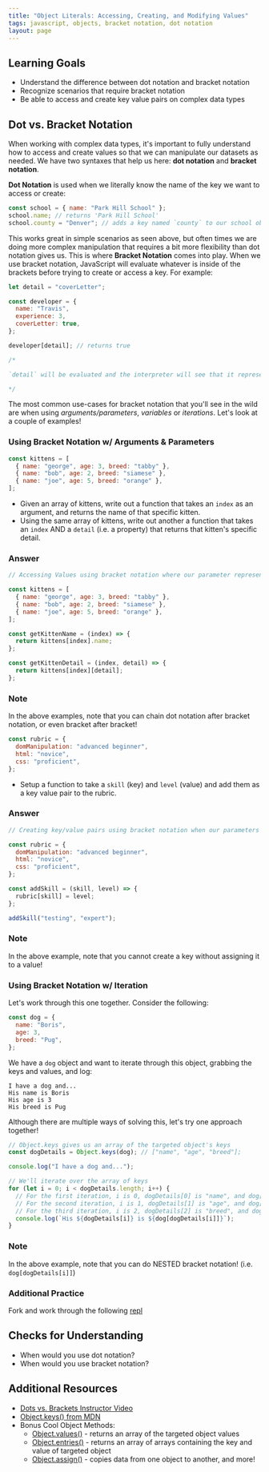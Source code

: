 ```yaml
---
title: "Object Literals: Accessing, Creating, and Modifying Values"
tags: javascript, objects, bracket notation, dot notation
layout: page
---
```


## Learning Goals

- Understand the difference between dot notation and bracket notation
- Recognize scenarios that require bracket notation
- Be able to access and create key value pairs on complex data types

## Dot vs. Bracket Notation

When working with complex data types, it's important to fully understand how to access and create values so that we can manipulate our datasets as needed. We have two syntaxes that help us here: **dot notation** and **bracket notation**.

**Dot Notation** is used when we literally know the name of the key we want to access or create:

```js
const school = { name: "Park Hill School" };
school.name; // returns 'Park Hill School'
school.county = "Denver"; // adds a key named `county` to our school object, with the value "Denver"
```

This works great in simple scenarios as seen above, but often times we are doing more complex manipulation that requires a bit more flexibility than dot notation gives us. This is where **Bracket Notation** comes into play. When we use bracket notation, JavaScript will evaluate whatever is inside of the brackets before trying to create or access a key. For example:

```js
let detail = "coverLetter";

const developer = {
  name: "Travis",
  experience: 3,
  coverLetter: true,
};

developer[detail]; // returns true

/*

`detail` will be evaluated and the interpreter will see that it represents a string of "coverLetter" - so it will then look for a key of `coverLetter` in the `developer` object

*/
```

The most common use-cases for bracket notation that you'll see in the wild are when using _arguments/parameters_, _variables_ or _iterations_. Let's look at a couple of examples!

<!-- Instructor Notes:
    * Go through the following examples in class by typing them out in repls, not just reading them to the class
    * As you start to solve each one, popsicle stick the students to ask them for help with what to do next
    * e.g. "If I want to write a function that takes in an index of a kitten, and I want the function to return
    * the name of my kitten at that index, how might I do that?"
-->

### Using Bracket Notation w/ Arguments & Parameters

<section class="call-to-action">

```js
const kittens = [
  { name: "george", age: 3, breed: "tabby" },
  { name: "bob", age: 2, breed: "siamese" },
  { name: "joe", age: 5, breed: "orange" },
];
```

- Given an array of kittens, write out a function that takes an `index` as an argument, and returns the name of that specific kitten.
- Using the same array of kittens, write out another a function that takes an `index` AND a `detail` (i.e. a property) that returns that kitten's specific detail.

</section>

<section class="dropdown">

### Answer

```js
// Accessing Values using bracket notation where our parameter represents a key

const kittens = [
  { name: "george", age: 3, breed: "tabby" },
  { name: "bob", age: 2, breed: "siamese" },
  { name: "joe", age: 5, breed: "orange" },
];

const getKittenName = (index) => {
  return kittens[index].name;
};

const getKittenDetail = (index, detail) => {
  return kittens[index][detail];
};
```

</section>

<section class="note">

### Note

In the above examples, note that you can chain dot notation after bracket notation, or even bracket after bracket!

</section>

<section class="call-to-action">

```js
const rubric = {
  domManipulation: "advanced beginner",
  html: "novice",
  css: "proficient",
};
```

- Setup a function to take a `skill` (key) and `level` (value) and add them as a key value pair to the rubric.

</section>

<section class="dropdown">

### Answer

```js
// Creating key/value pairs using bracket notation when our parameters represent a key and its value

const rubric = {
  domManipulation: "advanced beginner",
  html: "novice",
  css: "proficient",
};

const addSkill = (skill, level) => {
  rubric[skill] = level;
};

addSkill("testing", "expert");
```

</section>

<section class="note">

### Note

In the above example, note that you cannot create a key without assigning it to a value!

</section>

### Using Bracket Notation w/ Iteration

Let's work through this one together. Consider the following:

```js
const dog = {
  name: "Boris",
  age: 3,
  breed: "Pug",
};
```

We have a `dog` object and want to iterate through this object, grabbing the keys and values, and log:

```text
I have a dog and...
His name is Boris
His age is 3
His breed is Pug
```

Although there are multiple ways of solving this, let's try one approach together!

```js
// Object.keys gives us an array of the targeted object's keys
const dogDetails = Object.keys(dog); // ["name", "age", "breed"];

console.log("I have a dog and...");

// We'll iterate over the array of keys
for (let i = 0; i < dogDetails.length; i++) {
  // For the first iteration, i is 0, dogDetails[0] is "name", and dog["name"] is "Boris"
  // For the second iteration, i is 1, dogDetails[1] is "age", and dog["age"] is 3
  // For the third iteration, i is 2, dogDetails[2] is "breed", and dog["breed"] is "Pug"
  console.log(`His ${dogDetails[i]} is ${dog[dogDetails[i]]}`);
}
```

<section class="note">

### Note

In the above example, note that you can do NESTED bracket notation! (i.e. `dog[dogDetails[i]]`)

</section>

<section class="call-to-action">

### Additional Practice

Fork and work through the following [repl](https://replit.com/@kaylaewood/M2-Objects-Practice#index.js)

</section>

## Checks for Understanding

- When would you use dot notation?
- When would you use bracket notation?

## Additional Resources

- [Dots vs. Brackets Instructor Video](https://www.youtube.com/watch?v=DJ0deyVQZPw)
- [Object.keys() from MDN](https://developer.mozilla.org/en-US/docs/Web/JavaScript/Reference/Global_Objects/Object/keys)
- Bonus Cool Object Methods:
  - [Object.values()](https://developer.mozilla.org/en-US/docs/Web/JavaScript/Reference/Global_objects/Object/values) - returns an array of the targeted object values
  - [Object.entries()](https://developer.mozilla.org/en-US/docs/Web/JavaScript/Reference/Global_Objects/Object/entries) - returns an array of arrays containing the key and value of targeted object
  - [Object.assign()](https://developer.mozilla.org/en-US/docs/Web/JavaScript/Reference/Global_Objects/Object/assign) - copies data from one object to another, and more!

<!-- Instructor Resources

Level I Prompts
----------------------------------------------------
* Post the link to this repl in their slack channel: https://repl.it/repls/TrustyCarpalCalculator
* Students should FORK the repl and start solving each prompt on their own
* Each prompt should be almost an identical challenge to the exercises shown in class, nothing easier/nothing harder
* As they finish, they should DM you their solutions and take a POM while you review their answers
* If their answers are sound, DM the person back and tell them to move into the vault where they will
  meet Khalid/another instructor and be given another set of more challenging prompts
* A lot of people will start to finish around the same time - grab an extra instructor to help you review
  and don't provide feedback/nitpick on their solutions. Take a very quick glance and if it all looks sound,
  send them onto the second instructor
* When there are 50 minutes left in the lesson time, anyone who has not moved onto the next level of prompts
  should take a 5-minute POM, then come back to the classroom and you will spend the last 45 minutes reviewing
  the solutions to each prompt as a class. I would use popsicle sticks to call on students to help you solve them
  by telling you what to type
* Answer Key, for your reference: https://repl.it/repls/TerribleBlindDesign

## Level II Prompts, for secondary instructor
----------------------------------------------------
* Secondary instructor should wait in the vault or other instructional area for students who
  complete the level I prompts
* As students join you, DM them the link to the following repl: https://repl.it/repls/ImpressiveImpureApache
* Students should FORK the repl and start solving each prompt on their own
* As the group grows larger, they can begin to talk and help each other out
* Feel free to provide some assistance if students get stuck or need help, but you're mostly
  there just to facilitate rather than lead a lecture/session
* Answer Key, for your reference: https://repl.it/repls/JampackedLatestPortablesoftware

-->
